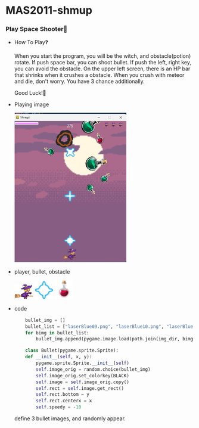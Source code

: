 MAS2011-shmup
=============
### Play Space Shooter👾

* How To Play❓

    When you start the program, you will be the witch, and obstacle(potion) rotate. If push space bar, you can shoot bullet. If push the left, right key, you can avoid the obstacle. On the upper left screen, there is an HP bar that shrinks when it crushes a obstacle. When you crush with meteor and die, don't worry. You have 3 chance additionally. 

    Good Luck!🌟

* Playing image
  
  <img src="playing.png" width="300px" height="px"></img>

* player, bullet, obstacle

    <img src="img/witch.png" width="50px" height="px"></img>
    <img src="img/laserBlue08.png" width="50px" height="px"></img>
    <img src="img/potion_red_big.png" width="50px" height="px"></img>
* code 
    ```python
        bullet_img = []
        bullet_list = ["laserBlue09.png", "laserBlue10.png", "laserBlue08.png"]
        for bimg in bullet_list:
            bullet_img.append(pygame.image.load(path.join(img_dir, bimg)).convert())
    ```
    ```python
        class Bullet(pygame.sprite.Sprite):
        def __init__(self, x, y):
            pygame.sprite.Sprite.__init__(self)
            self.image_orig = random.choice(bullet_img)
            self.image_orig.set_colorkey(BLACK)
            self.image = self.image_orig.copy()
            self.rect = self.image.get_rect()
            self.rect.bottom = y
            self.rect.centerx = x
            self.speedy = -10
    ```

    define 3 bullet images, and randomly appear.
